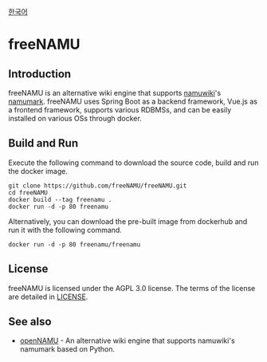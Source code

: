 [한국어](./README_ko.md)
# freeNAMU

## Introduction
freeNAMU is an alternative wiki engine that supports [namuwiki](https://namu.wiki)'s [namumark](https://namu.wiki/w/나무마크). freeNAMU uses Spring Boot as a backend framework, Vue.js as a frontend framework, supports various RDBMSs, and can be easily installed on various OSs through docker.

## Build and Run
Execute the following command to download the source code, build and run the docker image.
```
git clone https://github.com/freeNAMU/freeNAMU.git
cd freeNAMU
docker build --tag freenamu .
docker run -d -p 80 freenamu
```
Alternatively, you can download the pre-built image from dockerhub and run it with the following command.
```
docker run -d -p 80 freenamu/freenamu
```

## License
freeNAMU is licensed under the AGPL 3.0 license. The terms of the license are detailed in [LICENSE](./LICENSE).

## See also
* [openNAMU](https://github.com/openNAMU/openNAMU) - An alternative wiki engine that supports namuwiki's namumark based on Python.

